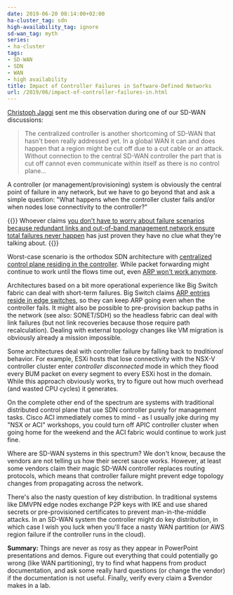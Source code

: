 ```yaml
---
date: 2019-06-20 08:14:00+02:00
ha-cluster_tag: sdn
high-availability_tag: ignore
sd-wan_tag: myth
series:
- ha-cluster
tags:
- SD-WAN
- SDN
- WAN
- high availability
title: Impact of Controller Failures in Software-Defined Networks
url: /2019/06/impact-of-controller-failures-in.html
---
```

[Christoph Jaggi](http://uebermeister.com/about.html) sent me this observation during one of our SD-WAN discussions:

> The centralized controller is another shortcoming of SD-WAN that hasn't been really addressed yet. In a global WAN it can and does happen that a region might be cut off due to a cut cable or an attack. Without connection to the central SD-WAN controller the part that is cut off cannot even communicate within itself as there is no control plane...

A controller (or management/provisioning) system is obviously the central point of failure in any network, but we have to go beyond that and ask a simple question: "What happens when the controller cluster fails and/or when nodes lose connectivity to the controller?"
<!--more-->
{{<note>}}
Whoever claims [you don't have to worry about failure scenarios because redundant links and out-of-band management network ensure total failures never happen](https://blog.ipspace.net/2012/10/if-something-can-fail-it-will.html) has just proven they have no clue what they're talking about.
{{</note>}}

Worst-case scenario is the orthodox SDN architecture with [centralized control plane residing in the controller](https://blog.ipspace.net/2014/05/does-centralized-control-plane-make.html). While packet forwarding might continue to work until the flows time out, even [ARP won't work anymore](https://blog.ipspace.net/2013/06/implementing-control-plane-protocols.html).

Architectures based on a bit more operational experience like Big Switch fabric can deal with short-term failures. Big Switch claims [ARP entries reside in edge switches](https://blog.ipspace.net/2015/02/big-cloud-fabric-scaling-openflow-fabric.html), so they can keep ARP going even when the controller fails. It might also be possible to pre-provision backup paths in the network (see also: SONET/SDH) so the headless fabric can deal with link failures (but not link recoveries because those require path recalculation). Dealing with external topology changes like VM migration is obviously already a mission impossible.

Some architectures deal with controller failure by falling back to *traditional* behavior. For example, ESXi hosts that lose connectivity with the NSX-V controller cluster enter *controller disconnected* mode in which they flood every BUM packet on every segment to every ESXi host in the domain. While this approach obviously works, try to figure out how much overhead (and wasted CPU cycles) it generates.

On the complete other end of the spectrum are systems with traditional distributed control plane that use SDN controller purely for management tasks. Cisco ACI immediately comes to mind - as I usually joke during my "NSX or ACI" workshops, you could turn off APIC controller cluster when going home for the weekend and the ACI fabric would continue to work just fine.

Where are SD-WAN systems in this spectrum? We don't know, because the vendors are not telling us how their secret sauce works. However, at least some vendors claim their magic SD-WAN controller replaces routing protocols, which means that controller failure might prevent edge topology changes from propagating across the network.

There's also the nasty question of key distribution. In traditional systems like DMVPN edge nodes exchange P2P keys with IKE and use shared secrets or pre-provisioned certificates to prevent man-in-the-middle attacks. In an SD-WAN system the controller might do key distribution, in which case I wish you luck when you'll face a nasty WAN partition (or AWS region failure if the controller runs in the cloud).

**Summary:** Things are never as rosy as they appear in PowerPoint presentations and demos. Figure out everything that could potentially go wrong (like WAN partitioning), try to find what happens from product documentation, and ask some really hard questions (or change the vendor) if the documentation is not useful. Finally, verify every claim a \$vendor makes in a lab.
